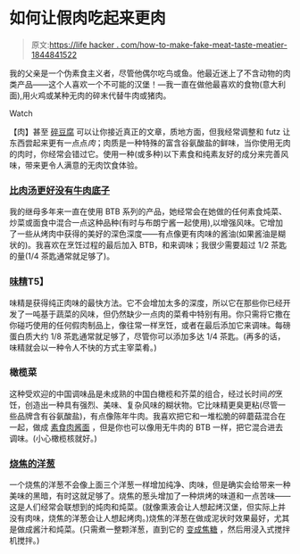 # 如何让假肉吃起来更肉

> 原文:[https://life hacker . com/how-to-make-fake-meat-taste-meatier-1844841522](https://lifehacker.com/how-to-make-fake-meat-taste-meatier-1844841522)

我的父亲是一个伪素食主义者，尽管他偶尔吃鸟或鱼。他最近迷上了不含动物的肉类产品——这个人喜欢一个不可能的汉堡！—我一直在做他最喜欢的食物(意大利面),用火鸡或某种无肉的碎末代替牛肉或猪肉。

Watch

【肉】甚至 [碎豆腐](https://lifehacker.com/tofu-freaking-rules-1843024412) 可以让你接近真正的文章，质地方面，但我经常调整和 futz 让东西尝起来更有一点点*肉*；肉质是一种特殊的富含谷氨酸盐的鲜味，当你使用无肉的肉时，你经常会错过它。使用一种(或多种)以下素食和纯素友好的成分来完善风味，带来更令人满意的无肉饮食体验。

### [比肉汤更好没有牛肉底子](https://www.betterthanbouillon.com/products/no-beef-base)

我的继母多年来一直在使用 BTB 系列的产品，她经常会在她做的任何素食炖菜、炒菜或面食中混合一点这种品种(有时与布朗宁酱一起使用),以增强风味。它增加了一些从烤肉中获得的美好的深色深度——有点像更有肉味的酱油(如果酱油是糊状的)。我喜欢在烹饪过程的最后加入 BTB，和来调味；我很少需要超过 1/2 茶匙的量(1/4 茶匙通常就足够了)。

### [**味精**](https://skillet.lifehacker.com/put-msg-in-everything-you-cowards-1831721707)T5】

味精是获得纯正肉味的最快方法。它不会增加太多的深度，所以它在那些你已经开发了一吨基于蔬菜的风味，但仍然缺少一点肉的菜肴中特别有用。你只需将它撒在你碰巧使用的任何假肉制品上，像往常一样烹饪，或者在最后添加它来调味。每磅蛋白质大约 1/8 茶匙通常就足够了，尽管你可以添加多达 1/4 茶匙。(再多的话，味精就会以一种令人不快的方式主宰菜肴。)

### 橄榄菜

这种受欢迎的中国调味品是未成熟的中国白橄榄和芥菜的组合，经过长时间*的*烹饪，创造出一种具有强烈、美味、复杂风味的糊状物。它比味精更臭更粘(尽管一些品牌含有谷氨酸盐)，有点像陈年牛肉。我喜欢把它和一堆松脆的碎蘑菇混合在一起，做成 [素食肉酱面](https://skillet.lifehacker.com/how-to-make-the-best-vegan-meat-substitute-1839103544) ，但是你也可以像用无牛肉的 BTB 一样，把它混合进去调味。(小心橄榄核就好。)

### [烧焦的洋葱](https://skillet.lifehacker.com/transform-any-creamy-dressing-with-burnt-onion-1837851760)

一个烧焦的洋葱不会像上面三个洋葱一样增加纯净、肉味，但是确实会给带来一种美味的黑暗，有时这就足够了。烧焦的葱头增加了一种烘烤的味道和一点苦味——这是人们经常会联想到的炖肉和炖菜。(就像熏液会让人想起烤汉堡，但实际上并没有肉味，烧焦的洋葱会让人想起烤肉。)烧焦的洋葱在做成泥状时效果最好，尤其是做成酱汁和炖菜。(只需煮一整颗洋葱，直到它的 [变成焦糖](https://lifehacker.com/transform-any-creamy-dressing-with-burnt-onion-1837851760) ，然后用浸入式搅拌机搅拌。)